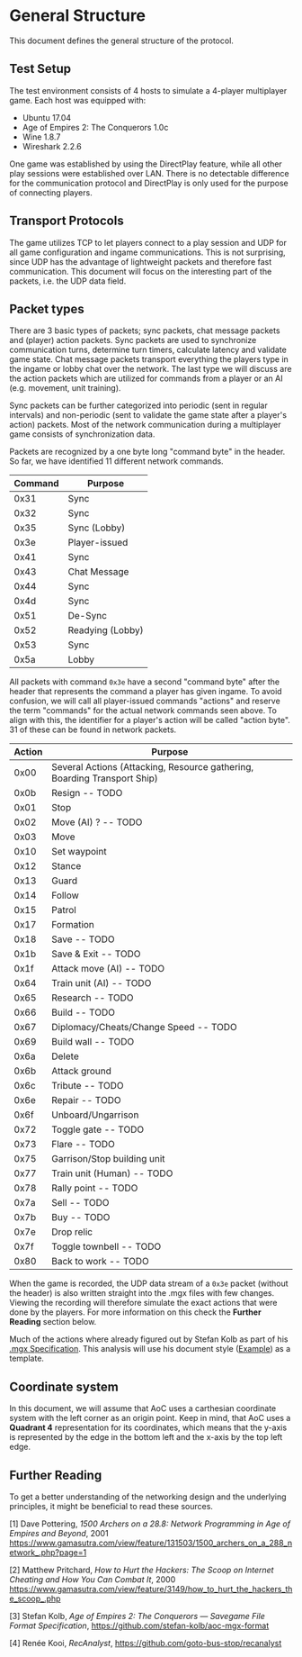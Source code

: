 # General Structure

This document defines the general structure of the protocol.

## Test Setup

The test environment consists of 4 hosts to simulate a 4-player multiplayer game. Each host was equipped with:

* Ubuntu 17.04
* Age of Empires 2: The Conquerors 1.0c
* Wine 1.8.7
* Wireshark 2.2.6

One game was established by using the DirectPlay feature, while all other play sessions were established over LAN. There is no detectable difference for the communication protocol and DirectPlay is only used for the purpose of connecting players.

## Transport Protocols

The game utilizes TCP to let players connect to a play session and UDP for all game configuration and ingame communications. This is not surprising, since UDP has the advantage of lightweight packets and therefore fast communication. This document will focus on the interesting part of the packets, i.e. the UDP data field.

## Packet types

There are 3 basic types of packets; sync packets, chat message packets and (player) action packets. Sync packets are used to synchronize communication turns, determine turn timers, calculate latency and validate game state. Chat message packets transport everything the players type in the ingame or lobby chat over the network. The last type we will discuss are the action packets which are utilized for commands from a player or an AI (e.g. movement, unit training).

Sync packets can be further categorized into periodic (sent in regular intervals) and non-periodic (sent to validate the game state after a player's action) packets. Most of the network communication during a multiplayer game consists of synchronization data.

Packets are recognized by a one byte long "command byte" in the header. So far, we have identified 11 different network commands.

Command | Purpose
--------|--------------
0x31    | Sync
0x32    | Sync
0x35    | Sync (Lobby)
0x3e    | Player-issued
0x41    | Sync
0x43    | Chat Message
0x44    | Sync
0x4d    | Sync
0x51    | De-Sync
0x52    | Readying (Lobby)
0x53    | Sync
0x5a    | Lobby

All packets with command `0x3e` have a second "command byte" after the header that represents the command a player has given ingame. To avoid confusion, we will call all player-issued commands "actions" and reserve the term "commands" for the actual network commands seen above. To align with this, the identifier for a player's action will be called "action byte". 31 of these can be found in network packets.

Action | Purpose
-------|------------
0x00   | Several Actions (Attacking, Resource gathering, Boarding Transport Ship)
0x0b   | Resign -- TODO
0x01   | Stop
0x02   | Move (AI) ? -- TODO
0x03   | Move
0x10   | Set waypoint
0x12   | Stance
0x13   | Guard
0x14   | Follow
0x15   | Patrol
0x17   | Formation
0x18   | Save -- TODO
0x1b   | Save & Exit -- TODO
0x1f   | Attack move (AI) -- TODO
0x64   | Train unit (AI) -- TODO
0x65   | Research -- TODO
0x66   | Build -- TODO
0x67   | Diplomacy/Cheats/Change Speed -- TODO
0x69   | Build wall -- TODO
0x6a   | Delete
0x6b   | Attack ground
0x6c   | Tribute -- TODO
0x6e   | Repair -- TODO
0x6f   | Unboard/Ungarrison
0x72   | Toggle gate -- TODO
0x73   | Flare -- TODO
0x75   | Garrison/Stop building unit
0x77   | Train unit (Human) -- TODO
0x78   | Rally point -- TODO
0x7a   | Sell -- TODO
0x7b   | Buy -- TODO
0x7e   | Drop relic
0x7f   | Toggle townbell -- TODO
0x80   | Back to work -- TODO

When the game is recorded, the UDP data stream of a `0x3e` packet (without the header) is also written straight into the .mgx files with few changes. Viewing the recording will therefore simulate the exact actions that were done by the players. For more information on this check the **Further Reading** section below.

Much of the actions where already figured out by Stefan Kolb as part of his [.mgx Specification](https://github.com/stefan-kolb/aoc-mgx-format). This analysis will use his document style ([Example](https://github.com/stefan-kolb/aoc-mgx-format/blob/master/spec/body/actions/03-move.md)) as a template.

## Coordinate system

In this document, we will assume that AoC uses a carthesian coordinate system with the left corner as an origin point. Keep in mind, that AoC uses a **Quadrant 4** representation for its coordinates, which means that the y-axis is represented by the edge in the bottom left and the x-axis by the top left edge.

## Further Reading

To get a better understanding of the networking design and the underlying principles, it might be beneficial to read these sources.

[1] Dave Pottering, *1500 Archers on a 28.8: Network Programming in Age of Empires and Beyond*, 2001
https://www.gamasutra.com/view/feature/131503/1500_archers_on_a_288_network_.php?page=1

[2] Matthew Pritchard, *How to Hurt the Hackers: The Scoop on Internet Cheating and How You Can Combat It*, 2000
https://www.gamasutra.com/view/feature/3149/how_to_hurt_the_hackers_the_scoop_.php

[3] Stefan Kolb, *Age of Empires 2: The Conquerors — Savegame File Format Specification*,
https://github.com/stefan-kolb/aoc-mgx-format

[4] Renée Kooi, *RecAnalyst*, https://github.com/goto-bus-stop/recanalyst
